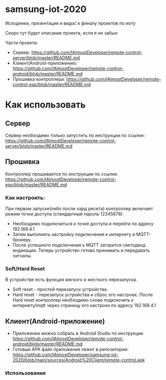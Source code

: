 # samsung-iot-2020
Исходники, презентация и видос к финалу проектов по иоту

Скоро тут будет описание проекта, если я не забью

Части проекта:
- Сервер: https://github.com/IAlmostDeveloper/remote-control-server/blob/master/README.md
- Клиент(Android-приложение): https://github.com/IAlmostDeveloper/remote-control-android/blob/master/README.md
- Прошивка контроллера: https://github.com/IAlmostDeveloper/remote-control-esp/blob/master/README.md

# Как использовать

## Сервер
Сервер необходимо только запустить по инструкции по ссылке: https://github.com/IAlmostDeveloper/remote-control-server/blob/master/README.md

## Прошивка
Контроллер прошивается по инструкции по ссылке: https://github.com/IAlmostDeveloper/remote-control-esp/blob/master/README.md

### Как настроить: 
При первом запуске(либо после хард ресета) контроллер включает режим точки доступа (стандартный пароль 12345678). 
- Необходимо подключиться к точке доступа и перейти по адресу 192.168.4.1
- Затем выполнить настройку подключения к интернету и MQTT-брокеру. 
- После успешного подключения к MQTT загорится светодиод индикации. Теперь устройство готово принимать и передавать сигналы.
### Soft/Hard Reset
В устройстве есть функция мягкого и жесткого перезапуска. 
- Soft reset - простой перезапуск устройства. 
- Hard reset - перезапуск устройства и сброс его настроек. После Hard reset контроллер необходимо снова подключить к интернету/mqtt через страницу его настроек по адресу 192.168.4.1

## Клиент(Android-приложение)
- Приложение можно собрать в Android Studio по инструкции https://github.com/IAlmostDeveloper/remote-control-android/blob/master/README.md
- Готовый APK файл приложения лежит в репозитории: https://github.com/IAlmostDeveloper/samsung-iot-2020/blob/main/sources/Android%20Client/remote-control.apk

### Использование


